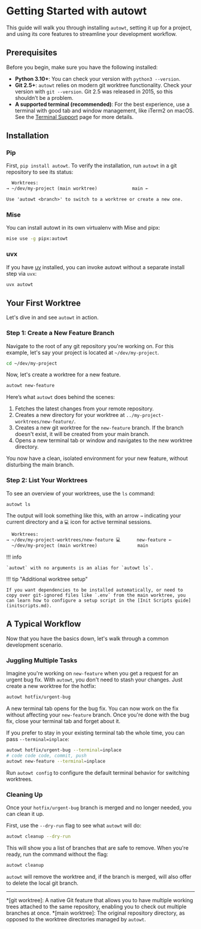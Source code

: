 # Getting Started with autowt

This guide will walk you through installing `autowt`, setting it up for a project, and using its core features to streamline your development workflow.

## Prerequisites

Before you begin, make sure you have the following installed:

*   **Python 3.10+**: You can check your version with `python3 --version`.
*   **Git 2.5+**: `autowt` relies on modern git worktree functionality. Check your version with `git --version`. Git 2.5 was released in 2015, so this shouldn’t be a problem.
*   **A supported terminal (recommended)**: For the best experience, use a terminal with good tab and window management, like iTerm2 on macOS. See the [Terminal Support](terminalsupport.md) page for more details.

## Installation

### Pip

First, `pip install autowt`. To verify the installation, run `autowt` in a git repository to see its status:

```txt
  Worktrees:
→ ~/dev/my-project (main worktree)             main ←

Use 'autowt <branch>' to switch to a worktree or create a new one.
```

### Mise

You can install autowt in its own virtualenv with Mise and pipx:

```bash
mise use -g pipx:autowt
```

### uvx

If you have [uv](https://docs.astral.sh/uv/) installed, you can invoke autowt without a separate install step via `uvx`:

```bash
uvx autowt
```

## Your First Worktree

Let's dive in and see `autowt` in action.

### Step 1: Create a New Feature Branch

Navigate to the root of any git repository you're working on. For this example, let's say your project is located at `~/dev/my-project`.

```bash
cd ~/dev/my-project
```

Now, let's create a worktree for a new feature.

```bash
autowt new-feature
```

Here’s what `autowt` does behind the scenes:

1.  Fetches the latest changes from your remote repository.
2.  Creates a new directory for your worktree at `../my-project-worktrees/new-feature/`.
3.  Creates a new git worktree for the `new-feature` branch. If the branch doesn't exist, it will be created from your main branch.
4.  Opens a new terminal tab or window and navigates to the new worktree directory.

You now have a clean, isolated environment for your new feature, without disturbing the main branch.

### Step 2: List Your Worktrees

To see an overview of your worktrees, use the `ls` command:

```bash
autowt ls
```

The output will look something like this, with an arrow `→` indicating your current directory and a `💻` icon for active terminal sessions.

```txt
  Worktrees:
→ ~/dev/my-project-worktrees/new-feature 💻      new-feature ←
  ~/dev/my-project (main worktree)               main
```

!!! info

    `autowt` with no arguments is an alias for `autowt ls`.

!!! tip "Additional worktree setup"

    If you want dependencies to be installed automatically, or need to copy over git-ignored files like `.env` from the main worktree, you can learn how to configure a setup script in the [Init Scripts guide](initscripts.md).

## A Typical Workflow

Now that you have the basics down, let's walk through a common development scenario.

### Juggling Multiple Tasks

Imagine you're working on `new-feature` when you get a request for an urgent bug fix. With `autowt`, you don't need to stash your changes. Just create a new worktree for the hotfix:

```bash
autowt hotfix/urgent-bug
```

A new terminal tab opens for the bug fix. You can now work on the fix without affecting your `new-feature` branch. Once you're done with the bug fix, close your terminal tab and forget about it.

If you prefer to stay in your existing terminal tab the whole time, you can pass `--terminal=inplace`:

```bash
autowt hotfix/urgent-bug --terminal=inplace
# code code code, commit, push
autowt new-feature --terminal=inplace
```

Run `autowt config` to configure the default terminal behavior for switching worktrees.

### Cleaning Up

Once your `hotfix/urgent-bug` branch is merged and no longer needed, you can clean it up.

First, use the `--dry-run` flag to see what `autowt` will do:

```bash
autowt cleanup --dry-run
```

This will show you a list of branches that are safe to remove. When you're ready, run the command without the flag:

```bash
autowt cleanup
```

`autowt` will remove the worktree and, if the branch is merged, will also offer to delete the local git branch.

---
*[git worktree]: A native Git feature that allows you to have multiple working trees attached to the same repository, enabling you to check out multiple branches at once.
*[main worktree]: The original repository directory, as opposed to the worktree directories managed by `autowt`.
